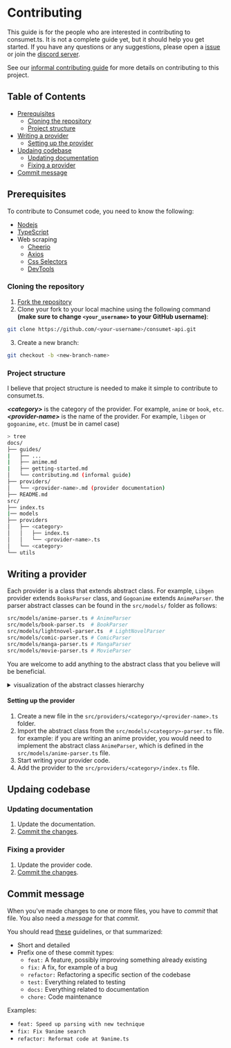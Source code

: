 <h1>Contributing</h1>

This guide is for the people who are interested in contributing to consumet.ts. It is not a complete guide yet, but it should help you get started. If you have any questions or any suggestions, please open a [issue](https://github.com/consumet/extensions/issues/new?assignees=&labels=Bug&template=bug-report.yml) or join the [discord server](https://discord.gg/qTPfvMxzNH).

See our [informal contributing guide](./docs/guides/contributing.md) for more details on contributing to this project.

<h2>Table of Contents</h2>

- [Prerequisites](#prerequisites)
  - [Cloning the repository](#cloning-the-repository)
  - [Project structure](#project-structure)
- [Writing a provider](#writing-a-provider)
    - [Setting up the provider](#setting-up-the-provider)
- [Updaing codebase](#updaing-codebase)
  - [Updating documentation](#updating-documentation)
  - [Fixing a provider](#fixing-a-provider)
- [Commit message](#commit-message)


## Prerequisites
To contribute to Consumet code, you need to know the following:
   - [Nodejs](https://nodejs.org/)
   - [TypeScript](https://www.typescriptlang.org/)
   - Web scraping
       - [Cheerio](https://cheerio.js.org/)
       - [Axios](https://axios-http.com/docs/example)
       - [Css Selectors](https://developer.mozilla.org/en-US/docs/Web/CSS/CSS_Selectors)
       - [DevTools](https://developer.mozilla.org/en-US/docs/Learn/Common_questions/What_are_browser_developer_tools)

### Cloning the repository
1. [Fork the repository](https://github.com/consumet/consumet.ts/fork)
2. Clone your fork to your local machine using the following command **(make sure to change `<your_username>` to your GitHub username)**:
```sh
git clone https://github.com/<your-username>/consumet-api.git
```
3. Create a new branch:
```sh
git checkout -b <new-branch-name>
```

### Project structure
I believe that project structure is needed to make it simple to contribute to consumet.ts.

***\<category>*** is the category of the provider. For example, `anime` or `book`, `etc`.\
***\<provider-name>*** is the name of the provider. For example, `libgen` or `gogoanime`, `etc`. (must be in camel case)

```sh
> tree
docs/
├── guides/
|   ├── ...
|   ├── anime.md
|   ├── getting-started.md
│   └── contributing.md (informal guide)
├── providers/
│   └── <provider-name>.md (provider documentation)
├── README.md
src/
├── index.ts
|── models
├── providers
│   ├── <category>
│   │   ├── index.ts
│   │   └── <provider-name>.ts
│   └── <category>
└── utils
```

## Writing a provider
Each provider is a class that extends abstract class. For example, `Libgen` provider extends `BooksParser` class, and `Gogoanime` extends `AnimeParser`. the parser abstract classes can be found in the `src/models/` folder as follows:
```sh
src/models/anime-parser.ts # AnimeParser
src/models/book-parser.ts  # BookParser
src/models/lightnovel-parser.ts  # LightNovelParser
src/models/comic-parser.ts # ComicParser
src/models/manga-parser.ts # MangaParser
src/models/movie-parser.ts # MovieParser
```
You are welcome to add anything to the abstract class that you believe will be beneficial.

<details>
   <summary>
   visualization of the abstract classes hierarchy
   </summary>

   ```mermaid
   classDiagram
         Proxy <|-- BaseProvider
         BaseProvider <|-- BaseParser
         BaseProvider : +String name
         BaseProvider : +String baseUrl
         BaseProvider: +toString()
         BaseParser <|-- AnimeParser
         BaseParser <|-- BookParser
         BaseParser <|-- MangaParser
         BaseParser <|-- LightNovelParser
         BaseParser <|-- ComicParser
         BaseParser <|-- MovieParser
         class Proxy{
            ProxyConfig
         }
         class BaseParser{
            +search(String query)
         }
         class AnimeParser{
            +fetchAnimeInfo(String animeId)
            +fetchEpisodeSources(String episodeId)
            +fetchEpisodeServers(String episodeId)
         }
         class MovieParser{
            +fetchMediaInfo(String mediaId)
            +fetchEpisodeSources(String episodeId)
            +fetchEpisodeServers(String episodeId)
         }
         class BookParser{
            empty
         }
         class MangaParser{
            +fetchMangaInfo(String mangaId)
            +fetchChapterPages(String chapterId)
         }
         class ComicParser{
            empty
         }
         class LightNovelParser{
            +fetchLighNovelInfo(String lightNovelId)
            +fetchChapterContent(String chapterId)
         }
   ```
</details>


#### Setting up the provider
1. Create a new file in the `src/providers/<category>/<provider-name>.ts` folder.
2. Import the abstract class from the `src/models/<category>-parser.ts` file. for example: if you are writing an anime provider, you would need to implement the abstract class `AnimeParser`, which is defined in the `src/models/anime-parser.ts` file. 
3. Start writing your provider code.
4. Add the provider to the `src/providers/<category>/index.ts` file.


## Updaing codebase
### Updating documentation
1. Update the documentation.
2. [Commit the changes](#commit-message).

### Fixing a provider
1. Update the provider code.
2. [Commit the changes](#commit-message).

## Commit message
When you've made changes to one or more files, you have to *commit* that file. You also need a
*message* for that *commit*.

You should read [these](https://www.freecodecamp.org/news/writing-good-commit-messages-a-practical-guide/) guidelines, or that summarized:

- Short and detailed
- Prefix one of these commit types:
   - `feat:` A feature, possibly improving something already existing
   - `fix:` A fix, for example of a bug
   - `refactor:` Refactoring a specific section of the codebase
   - `test:` Everything related to testing
   - `docs:` Everything related to documentation
   - `chore:` Code maintenance

Examples:
 - `feat: Speed up parsing with new technique`
 - `fix: Fix 9anime search`
 - `refactor: Reformat code at 9anime.ts`
